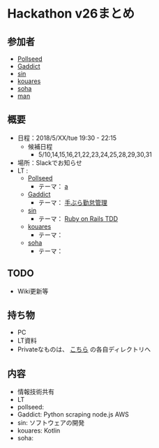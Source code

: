 # Hackathon v26まとめ

## 参加者
* [Pollseed](https://github.com/pollseed)
* [Gaddict](https://github.com/Gaddict)
* [sin](https://github.com/ogasawaraShinnosuke)
* [kouares](https://github.com/kouares)
* [soha](https://github.com/soha)
* [man](???)

## 概要
* 日程：2018/5/XX/tue 19:30 - 22:15
  - 候補日程
    - 5/10,14,15,16,21,22,23,24,25,28,29,30,31
* 場所：Slackでお知らせ
* LT : 
  * [Pollseed](https://github.com/pollseed)
    * テーマ： [a](a)
  * [Gaddict](https://github.com/Gaddict)
    * テーマ： [手ぶら勤怠管理](https://github.com/gaddict)
  * [sin](https://github.com/ogasawaraShinnosuke)
    * テーマ： [Ruby on Rails TDD](a)
  * [kouares](https://github.com/kouares)
    * テーマ： []()
  * [soha](https://github.com/soha)
    * テーマ： []()

## TODO
* Wiki更新等

## 持ち物
* PC
* LT資料
 * Privateなものは、 [こちら](https://github.com/ogasawaraShinnosuke/creator/tree/master/hackathon/users) の各自ディレクトリへ

## 内容
* 情報技術共有
* LT
* pollseed: 
* Gaddict: Python scraping node.js AWS
* sin: ソフトウェアの開発
* kouares: Kotlin
* soha: 
